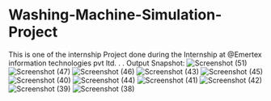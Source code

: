 # Washing-Machine-Simulation-Project
This is one of the internship Project done during the Internship at @Emertex information technologies pvt ltd.
.
.
Output Snapshot:
![Screenshot (51)](https://user-images.githubusercontent.com/74085170/137417809-eb692d84-e953-4fc1-9757-7fddf17b4618.png)
![Screenshot (47)](https://user-images.githubusercontent.com/74085170/137417817-bb31e2a4-0013-4c27-9fea-0592cb5d46a3.png)
![Screenshot (46)](https://user-images.githubusercontent.com/74085170/137417820-9b2fee85-5f6e-4b77-be0a-bffcbfe38a0a.png)
![Screenshot (43)](https://user-images.githubusercontent.com/74085170/137417840-83b1761f-4155-4bcb-990c-c8e8a0853e4b.png)
![Screenshot (45)](https://user-images.githubusercontent.com/74085170/137417850-b8753824-dc17-4e83-a776-0af4c1c2b379.png)
![Screenshot (40)](https://user-images.githubusercontent.com/74085170/137417857-14f054af-750c-478d-a4cb-5e3c07aca551.png)
![Screenshot (44)](https://user-images.githubusercontent.com/74085170/137417876-163efe7d-e441-47c2-87a1-443e5c92c591.png)
![Screenshot (41)](https://user-images.githubusercontent.com/74085170/137417897-c7409a74-8ccb-4a27-99d8-691078887c98.png)
![Screenshot (42)](https://user-images.githubusercontent.com/74085170/137417940-2125ce31-4326-4f5c-9874-34bdec9e8e79.png)
![Screenshot (39)](https://user-images.githubusercontent.com/74085170/137417969-6eb4ba09-05c0-4a0d-980f-01f1517e53da.png)
![Screenshot (38)](https://user-images.githubusercontent.com/74085170/137417985-c48aa78d-4ec3-43f7-a681-3b4f94f68b26.png)

